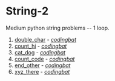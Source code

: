 # String-2

Medium python string problems -- 1 loop.

1. [double_char](https://github.com/liampuk/code-practice/blob/master/codingbat/python/string-2/double_char.md) - _[codingbat](https://codingbat.com/prob/p170842)_
2. [count_hi](https://github.com/liampuk/code-practice/blob/master/codingbat/python/string-2/count_hi.md) - _[codingbat](https://codingbat.com/prob/p167246)_
3. [cat_dog](https://github.com/liampuk/code-practice/blob/master/codingbat/python/string-2/cat_dog.md) - _[codingbat](https://codingbat.com/prob/p164876)_
4. [count_code](https://github.com/liampuk/code-practice/blob/master/codingbat/python/string-2/count_code.md) - _[codingbat](https://codingbat.com/prob/p186048)_
5. [end_other](https://github.com/liampuk/code-practice/blob/master/codingbat/python/string-2/end_other.md) - _[codingbat](https://codingbat.com/prob/p174314)_
6. [xyz_there](https://github.com/liampuk/code-practice/blob/master/codingbat/python/string-2/xyz_there.md) - _[codingbat](https://codingbat.com/prob/p149391)_